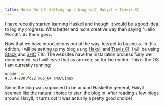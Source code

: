```yaml
---
title: Hello World! Setting up a blog with Hakyll + Travis CI
---
```


I have recently started learning Haskell and thought it would be a good idea to log my progress. What better and more creative way than saying "Hello World!". So there goes.

Now that we have introductions out of the way, lets get to business. In this edition, I will be setting up my blog using [Hakyll](http://jaspervdj.be/hakyll) and [Travis CI](https://travis-ci.org). I will be using [Stack](http://jaspervdj.be/hakyll) and [GHC](https://www.haskell.org/ghc/) 7.10. The websites have the installation process fairly well documented, so I will leave that as an exercise for the reader. This is the OS I am currently running:

```bash
uname -or
4.3.4-200.fc22.x86_64 GNU/Linux
```

Since the blog was supposed to be around Haskell in general, Hakyll seemed like the natural choice to start the blog in. After reading a few blogs around Hakyll, it turns out it was actually a pretty good choice!
